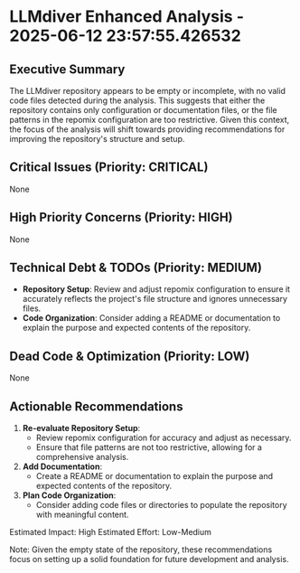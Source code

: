 # LLMdiver Enhanced Analysis - 2025-06-12 23:57:55.426532

## Executive Summary
The LLMdiver repository appears to be empty or incomplete, with no valid code files detected during the analysis. This suggests that either the repository contains only configuration or documentation files, or the file patterns in the repomix configuration are too restrictive. Given this context, the focus of the analysis will shift towards providing recommendations for improving the repository's structure and setup.

## Critical Issues (Priority: CRITICAL)
None

## High Priority Concerns (Priority: HIGH)
None

## Technical Debt & TODOs (Priority: MEDIUM)
- **Repository Setup**: Review and adjust repomix configuration to ensure it accurately reflects the project's file structure and ignores unnecessary files.
- **Code Organization**: Consider adding a README or documentation to explain the purpose and expected contents of the repository.

## Dead Code & Optimization (Priority: LOW)
None

## Actionable Recommendations
1. **Re-evaluate Repository Setup**:
	* Review repomix configuration for accuracy and adjust as necessary.
	* Ensure that file patterns are not too restrictive, allowing for a comprehensive analysis.
2. **Add Documentation**:
	* Create a README or documentation to explain the purpose and expected contents of the repository.
3. **Plan Code Organization**:
	* Consider adding code files or directories to populate the repository with meaningful content.

Estimated Impact: High
Estimated Effort: Low-Medium

Note: Given the empty state of the repository, these recommendations focus on setting up a solid foundation for future development and analysis.